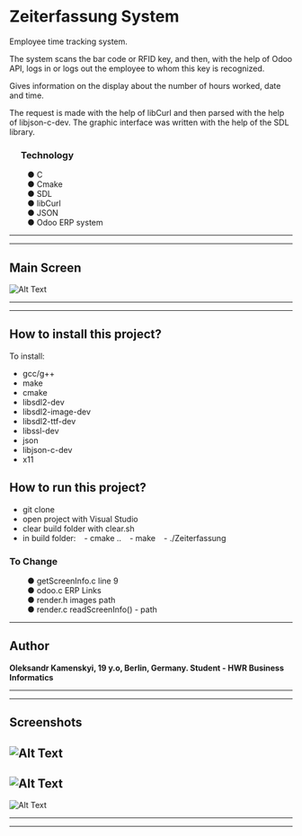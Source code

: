 # Zeiterfassung System

Employee time tracking system.  <br/>

The system scans the bar code or RFID key, and then, with the help of Odoo API, logs in or logs out the employee to whom this key is recognized. <br/>

Gives information on the display about the number of hours worked, date and time. <br/>

The request is made with the help of libCurl and then parsed with the help of libjson-c-dev. The graphic interface was written with the help of the SDL library. <br/>


### &ensp;&ensp; <b> Technology  </b>
&ensp;&ensp;&ensp;&ensp; ● C <br/>
&ensp;&ensp;&ensp;&ensp; ● Cmake <br/>
&ensp;&ensp;&ensp;&ensp; ● SDL <br/>
&ensp;&ensp;&ensp;&ensp; ● libCurl <br/>
&ensp;&ensp;&ensp;&ensp; ● JSON <br/>
&ensp;&ensp;&ensp;&ensp; ● Odoo ERP system <br/>

---

---
## Main Screen
![Alt Text](https://github.com/Rock-Lex/Zeiterfassung/blob/master/data/media/1.png)

---
---

 ##  <b> How to install this project? </b>
   To install: <br/>
   - gcc/g++ <br/>
   - make <br/>
   - cmake <br/>
   - libsdl2-dev <br/>
   - libsdl2-image-dev <br/>
   - libsdl2-ttf-dev <br/>
   - libssl-dev <br/>
   - json <br/>
   - libjson-c-dev <br/>
   - x11 <br/>
   

## <b> How to run this project? </b>
 - git clone 
 - open project with Visual Studio
 - clear build folder with clear.sh
 - in build folder:
 &ensp; - cmake ..
 &ensp; - make
 &ensp; - ./Zeiterfassung

### <b> To Change  </b>
&ensp;&ensp;&ensp;&ensp; ● getScreenInfo.c       line 9 <br/>
&ensp;&ensp;&ensp;&ensp; ● odoo.c                ERP Links <br/>
&ensp;&ensp;&ensp;&ensp; ● render.h              images path<br/>
&ensp;&ensp;&ensp;&ensp; ● render.c              readScreenInfo()   - path<br/>

---


## Author

**Oleksandr Kamenskyi, 19 y.o, Berlin, Germany. Student - HWR Business Informatics**

---
---


## Screenshots

![Alt Text](https://github.com/Rock-Lex/Zeiterfassung/blob/master/data/media/2.png)
---
![Alt Text](https://github.com/Rock-Lex/Zeiterfassung/blob/master/data/media/3.png)
---
![Alt Text](https://github.com/Rock-Lex/Zeiterfassung/blob/master/data/media/4.png)

---
---
